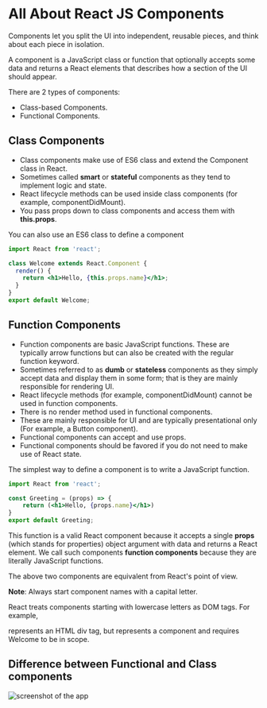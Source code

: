 # All About React JS Components

Components let you split the UI into independent, reusable pieces, and think about each piece in isolation.

A component is a JavaScript class or function that optionally accepts some data and returns a React elements that describes how a section of the UI should appear.

There are 2 types of components:
- Class-based Components.
- Functional Components.

## Class Components
- Class components make use of ES6 class and extend the Component class in React.
- Sometimes called **smart** or **stateful** components as they tend to implement logic and state.
- React lifecycle methods can be used inside class components (for example, componentDidMount).
- You pass props down to class components and access them with **this.props**.

You can also use an ES6 class to define a component
```jsx
import React from 'react';

class Welcome extends React.Component {
  render() {
    return <h1>Hello, {this.props.name}</h1>;
  }
}
export default Welcome;

```
## Function Components
- Function components are basic JavaScript functions. These are typically arrow functions but can also be created with the regular function keyword.
- Sometimes referred to as **dumb** or **stateless** components as they simply accept data and display them in some form; that is they are mainly responsible for rendering UI.
- React lifecycle methods (for example, componentDidMount) cannot be used in function components.
- There is no render method used in functional components.
- These are mainly responsible for UI and are typically presentational only (For example, a Button component).
- Functional components can accept and use props.
- Functional components should be favored if you do not need to make use of React state.

The simplest way to define a component is to write a JavaScript function.

```jsx
import React from 'react';

const Greeting = (props) => {
    return (<h1>Hello, {props.name}</h1>)
}
export default Greeting;
```

This function is a valid React component because it accepts a single **props** (which stands for properties) object argument with data and returns a React element. We call such components **function components** because they are literally JavaScript functions.

The above two components are equivalent from React's point of view.

**Note**: Always start component names with a capital letter.

React treats components starting with lowercase letters as DOM tags. For example, <div /> represents an HTML div tag, but <Welcome /> represents a component and requires Welcome to be in scope.

## Difference between Functional and Class components

![screenshot of the app](https://raw.githubusercontent.com/praveenorugantitech/praveenorugantitech-reactjs/master/4_Components/images/components.PNG)


<script data-name="BMC-Widget" src="https://cdnjs.buymeacoffee.com/1.0.0/widget.prod.min.js" data-id="praveenoruganti" data-description="Support me on Buy me a coffee!" data-message="Thank you for visiting. You can now buy me a coffee!" data-color="#5F7FFF" data-position="Right" data-x_margin="18" data-y_margin="18"></script>


